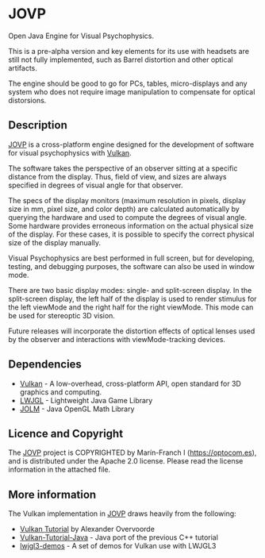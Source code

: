 # JOVP
Open Java Engine for Visual Psychophysics.

This is a pre-alpha version and key elements for its use with headsets are still not fully implemented, such as Barrel distortion and other optical artifacts.

The engine should be good to go for PCs, tables, micro-displays and any system who does not require image manipulation to compensate for optical distorsions.

## Description
[JOVP](https://github.com/imarinfr/JOVP/) is a cross-platform engine designed for the development of software for visual psychophysics with [Vulkan](https://www.vulkan.org/).

The software takes the perspective of an observer sitting at a specific distance from the display. Thus, field of view, and sizes are always specified in degrees of visual angle for that observer.

The specs of the display monitors (maximum resolution in pixels, display size in mm, pixel size, and color depth) are calculated automatically by querying the hardware and used to compute the degrees of visual angle. Some hardware provides erroneous information on the actual physical size of the display. For these cases, it is possible to specify the correct physical size of the display manually. 

Visual Psychophysics are best performed in full screen, but for developing, testing, and debugging purposes, the software can also be used in window mode.

There are two basic display modes: single- and split-screen display. In the split-screen display, the left half of the display is used to render stimulus for the left viewMode and the right half for the right viewMode. This mode can be used for stereoptic 3D vision.

Future releases will incorporate the distortion effects of optical lenses used by the observer and interactions with viewMode-tracking devices.

## Dependencies
* [Vulkan](https://www.vulkan.org/) - A low-overhead, cross-platform API, open standard for 3D graphics and computing.
* [LWJGL](https://www.lwjgl.org/) - Lightweight Java Game Library
* [JOLM](https://github.com/JOML-CI/JOML/) - Java OpenGL Math Library

## Licence and Copyright
The [JOVP](https://github.com/imarinfr/jovp) project is COPYRIGHTED by Marín-Franch I (https://optocom.es), and is distributed under the Apache 2.0 license. Please read the license information in the attached file.

## More information
The Vulkan implementation in [JOVP](https://github.com/imarinfr/JOVP/) draws heavily from the following:
* [Vulkan Tutorial](https://vulkan-tutorial.com/) by Alexander Overvoorde
* [Vulkan-Tutorial-Java](https://github.com/Naitsirc98/Vulkan-Tutorial-Java/) - Java port of the previous C++ tutorial
* [lwjgl3-demos](https://github.com/LWJGL/lwjgl3-demos/) - A set of demos for Vulkan use with LWJGL3